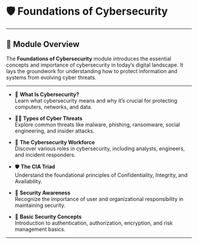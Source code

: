 # 🛡️ Foundations of Cybersecurity

---

## 🎯 Module Overview

The **Foundations of Cybersecurity** module introduces the essential concepts and importance of cybersecurity in today’s digital landscape. It lays the groundwork for understanding how to protect information and systems from evolving cyber threats.

---

- 🔐 **What Is Cybersecurity?**  
  Learn what cybersecurity means and why it’s crucial for protecting computers, networks, and data.

- 🕵️‍♂️ **Types of Cyber Threats**  
  Explore common threats like malware, phishing, ransomware, social engineering, and insider attacks.

- 👥 **The Cybersecurity Workforce**  
  Discover various roles in cybersecurity, including analysts, engineers, and incident responders.

- 🛡️ **The CIA Triad**  
  Understand the foundational principles of Confidentiality, Integrity, and Availability.

- 📢 **Security Awareness**  
  Recognize the importance of user and organizational responsibility in maintaining security.

- 🔑 **Basic Security Concepts**  
  Introduction to authentication, authorization, encryption, and risk management basics.

---
